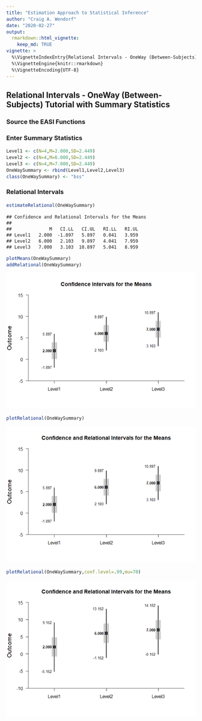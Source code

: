 ```yaml
---
title: "Estimation Approach to Statistical Inference"
author: "Craig A. Wendorf"
date: "2020-02-27"
output: 
  rmarkdown::html_vignette:
    keep_md: TRUE
vignette: >
  %\VignetteIndexEntry{Relational Intervals - OneWay (Between-Subjects) Tutorial with Summary Statistics}
  %\VignetteEngine{knitr::rmarkdown}
  %\VignetteEncoding{UTF-8}
---
```






## Relational Intervals - OneWay (Between-Subjects) Tutorial with Summary Statistics

### Source the EASI Functions

### Enter Summary Statistics


```r
Level1 <- c(N=4,M=2.000,SD=2.449)
Level2 <- c(N=4,M=6.000,SD=2.449)
Level3 <- c(N=4,M=7.000,SD=2.449)
OneWaySummary <- rbind(Level1,Level2,Level3)
class(OneWaySummary) <- "bss"
```

### Relational Intervals


```r
estimateRelational(OneWaySummary)
```

```
## Confidence and Relational Intervals for the Means 
## 
##              M   CI.LL   CI.UL   RI.LL   RI.UL
## Level1   2.000  -1.897   5.897   0.041   3.959
## Level2   6.000   2.103   9.897   4.041   7.959
## Level3   7.000   3.103  10.897   5.041   8.959
```


```r
plotMeans(OneWaySummary)
addRelational(OneWaySummary)
```

![](figures/OneWay-RelationalA-1.png)<!-- -->


```r
plotRelational(OneWaySummary)
```

![](figures/OneWay-RelationalB-1.png)<!-- -->


```r
plotRelational(OneWaySummary,conf.level=.99,mu=70)
```

![](figures/OneWay-RelationalC-1.png)<!-- -->
